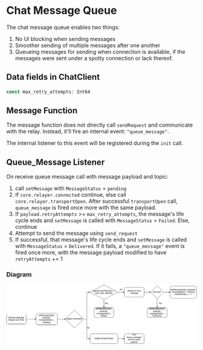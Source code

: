 # Chat Message Queue

The chat message queue enables two things:
1. No UI blocking when sending messages
2. Smoother sending of multiple messages after one another 
3. Queueing messages for sending when connection is available, if the messages
   were sent under a spotty connection or lack thereof.

## Data fields in ChatClient 
```typescript
const max_retry_attempts: Int64 
```

## Message Function

The message function does not directly call `sendRequest` and communicate with
the relay. Instead, it'll fire an internal event: `"queue_message"`. 

The internal listener to this event will be registered during the `init` call.

## Queue_Message Listener
On receive queue message call with message payload and topic:

   
1. call `setMessage` with `MessageStatus` = `pending`
3. If `core.relayer.connected` continue, else call `core.relayer.transportOpen`.
   After successful `transportOpen` call, `queue_message` is fired once more
   with the same payload.
4. If `payload.retryAttempts` >= `max_retry_attempts`, the message's life cycle
   ends and `setMessage` is called with `MessageStatus` = `Failed`. Else,
   continue
5. Attempt to send the message using  `send_request`
6. If successful, that message's life cycle ends and `setMessage` is called with
   `MessageStatus` = `Delivered`. 
   If it fails, a `"queue_message"` event is fired once more, with the message
   payload modified to have `retryAttempts` += 1

### Diagram
![Queue Message Diageram](./queue_message_diagram.png)
   

